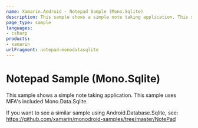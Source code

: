 ```yaml
---
name: Xamarin.Android - Notepad Sample (Mono.Sqlite)
description: This sample shows a simple note taking application. This sample uses MFA's included Mono.Data.Sqlite. If you want to see a similar sample using...
page_type: sample
languages:
- csharp
products:
- xamarin
urlFragment: notepad-monodatasqlite
---
```

# Notepad Sample (Mono.Sqlite)

This sample shows a simple note taking application.  This sample uses
MFA's included Mono.Data.Sqlite.

If you want to see a similar sample using Android.Database.Sqlite, see:
https://github.com/xamarin/monodroid-samples/tree/master/NotePad
